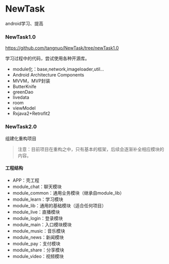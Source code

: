 # NewTask
android学习、提高




### NewTask1.0

https://github.com/tangnuo/NewTask/tree/newTask1.0

学习过程中的代码，尝试使用各种开源库。

- module化：base,network,imageloader,util...
- Android Architecture Components
- MVVM，MVP封装
- ButterKnife
- greenDao
- livedata
- room
- viewModel
- Rxjava2+Retrofit2

### NewTask2.0

组建化重构项目

> 注意：目前项目在重构之中，只有基本的框架，后续会逐渐补全相应模块的内容。

#### 工程结构

- APP：壳工程
- module_chat：聊天模块
- module_common：通用业务模块（继承自module_lib）
- module_learn：学习模块
- module_lib：通用的基础模块（适合任何项目）
- module_live：直播模块
- module_login：登录模块
- module_main：入口模块模块
- module_music：音乐模块
- module_news：新闻模块
- module_pay：支付模块
- module_share：分享模块
- module_video：视频模块



